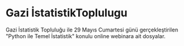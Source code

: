 # Gazi İstatistikToplulugu
Gazi İstatistik Topluluğu ile 29 Mayıs Cumartesi günü gerçekleştirilen "Python ile Temel İstatistik" konulu online webinara ait dosyalar.
